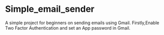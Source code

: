 # Simple_email_sender
A simple project for beginners on sending emails using Gmail.
Firstly,Enable Two Factor Authentication and set an App password in Gmail.
